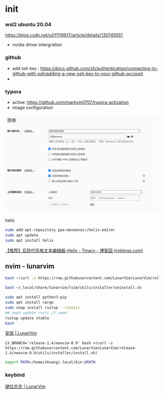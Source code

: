 

# init

### wsl2 ubuntu 20.04

https://blog.csdn.net/u011119817/article/details/130745551

- nvidia driver intergration



### github

- add ssh key : https://docs.github.com/zh/authentication/connecting-to-github-with-ssh/adding-a-new-ssh-key-to-your-github-account
- 



### typora

- active: https://github.com/markyin0707/typora-activation
- image configuration

![image-20240703000328251](./env/image-20240703000328251.png)


helix
```bash
sudo add-apt-repository ppa:maveonair/helix-editor 
sudo apt update 
sudo apt install helix
```
[【推荐】后现代风格文本编辑器-Helix - Tmacy - 博客园 (cnblogs.com)](https://www.cnblogs.com/tmacy/p/17916523.html)

## nvim - lunarvim

```bash title="install thel latest nvim"
bash <(curl -s https://raw.githubusercontent.com/LunarVim/LunarVim/rolling/utils/installer/install-neovim-from-release)
```

```bash title:"unistall lunarvim"
bash ~/.local/share/lunarvim/lvim/utils/installer/uninstall.sh
```

```bash title="pre lunarvim"
sudo apt install python3-pip
sudo apt install cargo
sudo snap install rustup --classic
## need update rustc if need
rustup update stable
bash

```
[安装 | LunarVim](https://www.lunarvim.org/zh-Hans/docs/installation)
```
LV_BRANCH='release-1.4/neovim-0.9' bash <(curl -s https://raw.githubusercontent.com/LunarVim/LunarVim/release-1.4/neovim-0.9/utils/installer/install.sh)
```

```bash title="add PATH"
export PATH=/home/zkuang/.local/bin:$PATH
```


### keybind
[键位总览 | LunarVim](https://www.lunarvim.org/zh-Hans/docs/beginners-guide/keybinds-overview)










